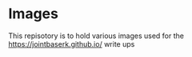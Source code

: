# Images

This repisotory is to hold various images used for the https://jointbaserk.github.io/ write ups
